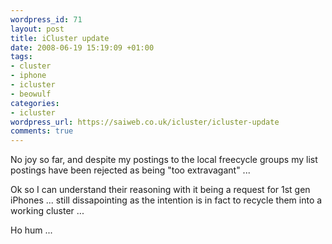 ```yaml
--- 
wordpress_id: 71
layout: post
title: iCluster update
date: 2008-06-19 15:19:09 +01:00
tags: 
- cluster
- iphone
- icluster
- beowulf
categories: 
- icluster
wordpress_url: https://saiweb.co.uk/icluster/icluster-update
comments: true
---
```

No joy so far, and despite my postings to the local freecycle groups my list postings have been rejected as being "too extravagant" ...

Ok so I can understand their reasoning with it being a request for 1st gen iPhones ... still dissapointing as the intention is in fact to recycle them into a working cluster ...

Ho hum ...
